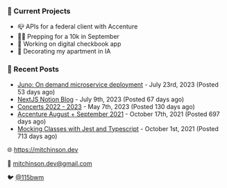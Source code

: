 ### 📌 Current Projects
- 📪 APIs for a federal client with Accenture
- 🏃🏼 Prepping for a 10k in September
- 🤑 Working on digital checkbook app
- 🏡 Decorating my apartment in IA

### 📝 Recent Posts

- [Juno: On demand microservice deployment](https://blog.mitchinson.dev/juno) - July 23rd, 2023 (Posted 53 days ago)
- [NextJS Notion Blog](https://blog.mitchinson.dev/blog-2023) - July 9th, 2023 (Posted 67 days ago)
- [Concerts 2022 - 2023](https://blog.mitchinson.dev/concerts-2023) - May 7th, 2023 (Posted 130 days ago)
- [Accenture August + September 2021](https://blog.mitchinson.dev/pillar/aug-sep-21) - October 17th, 2021 (Posted 697 days ago)
- [Mocking Classes with Jest and Typescript](https://blog.mitchinson.dev/jest-typescript-mocks) - October 1st, 2021 (Posted 713 days ago)

🌐 https://mitchinson.dev

💌 mitchinson.dev@gmail.com

🐦 [@115bwm](https://twitter.com/115bwm)